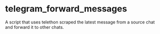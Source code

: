# telegram_forward_messages
A script that uses telethon scraped the latest message from a source chat and forward it to other chats.
